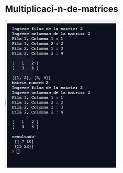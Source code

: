 # Multiplicaci-n-de-matrices
<img src="https://github.com/BryanArmando/Multiplicaci-n-de-matrices/blob/master/Matrices.JPG" alt="Ejecución"/>
